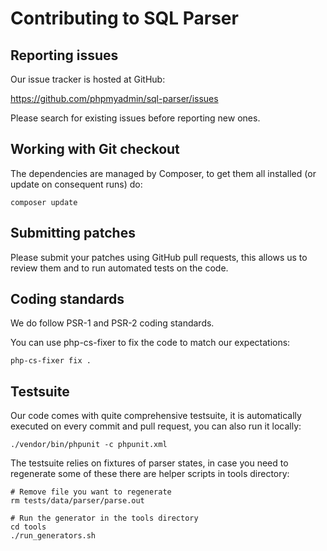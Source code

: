 # Contributing to SQL Parser

## Reporting issues

Our issue tracker is hosted at GitHub:

https://github.com/phpmyadmin/sql-parser/issues

Please search for existing issues before reporting new ones.

## Working with Git checkout

The dependencies are managed by Composer, to get them all installed (or update
on consequent runs) do:

```
composer update
```

## Submitting patches

Please submit your patches using GitHub pull requests, this allows us to review
them and to run automated tests on the code.

## Coding standards

We do follow PSR-1 and PSR-2 coding standards. 

You can use php-cs-fixer to fix the code to match our expectations:

```
php-cs-fixer fix .
```

## Testsuite

Our code comes with quite comprehensive testsuite, it is automatically executed
on every commit and pull request, you can also run it locally:

```
./vendor/bin/phpunit -c phpunit.xml
```

The testsuite relies on fixtures of parser states, in case you need to
regenerate some of these there are helper scripts in tools directory:

```
# Remove file you want to regenerate
rm tests/data/parser/parse.out

# Run the generator in the tools directory
cd tools
./run_generators.sh
```
